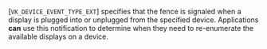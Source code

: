 [`VK_DEVICE_EVENT_TYPE_EXT`] specifies that the fence
is signaled when a display is plugged into or unplugged from the
specified device.
Applications  **can**  use this notification to determine when they need to
re-enumerate the available displays on a device.
